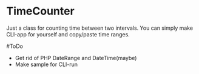 # TimeCounter
Just a class for counting time between two intervals. You can simply make CLI-app for yourself and copy/paste time ranges.

#ToDo
* Get rid of PHP DateRange and DateTime(maybe)
* Make sample for CLI-run
